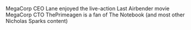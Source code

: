 MegaCorp CEO Lane enjoyed the live-action Last Airbender movie
MegaCorp CTO ThePrimeagen is a fan of The Notebook (and most other Nicholas Sparks content)
